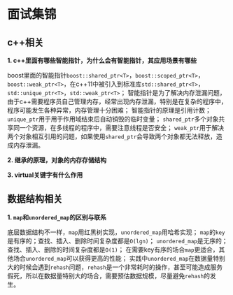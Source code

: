 # 面试集锦

## c++相关

**1. c++里面有哪些智能指针，为什么会有智能指针，其应用场景有哪些**

boost里面的智能指针`boost::shared_ptr<T>`，`boost::scoped_ptr<T>`，`boost::weak_ptr<T>`，在c++11中被引入到标准库`std::shared_ptr<T>`，`std::unique_ptr<T>`，`std::weak_ptr<T>`；
智能指针是为了解决内存泄漏问题，由于c++需要程序员自己管理内存，经常出现内存泄漏，特别是在复杂的程序中，程序可能发生各种异常，内存管理十分困难；
智能指针的原理是引用计数；
`unique_ptr`用于用于作用域结束后自动销毁的临时变量；
`shared_ptr`多个对象共享同一个资源，在多线程的程序中，需要注意线程是否安全；
`weak_ptr`用于解决两个对象相互引用的问题，如果使用`shared_ptr`会导致两个对象都无法释放，造成内存泄漏。

**2. 继承的原理，对象的内存存储结构**

**3. virtual关键字有什么作用**



## 数据结构相关

**1. `map`和`unordered_map`的区别与联系**

底层数据结构不一样，`map`用红黑树实现，`unordered_map`用哈希实现；
`map`的`key`是有序的；查找、插入、删除时间复杂度都是`O(lgn)`；
`unordered_map`是无序的；查找、插入、删除的时间复杂度都是`O(1)`；
在需要key有序的场合`map`更适合，其他场合`unordered_map`可以获得更高的性能；
实践中`unordered_map`在数据量特别大的时候会遇到`rehash`问题，`rehash`是一个非常耗时的操作，甚至可能造成服务假死，所以在数据量特别大的场合，需要预估数据规模，尽量避免`rehash`的发生。

